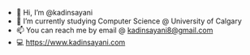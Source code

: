 - 👋 Hi, I’m @kadinsayani
- 🌱 I’m currently studying Computer Science @ University of Calgary
- 📫 You can reach me by email @ kadinsayani8@gmail.com
- 💻 https://www.kadinsayani.com

<!---
kadinsayani/kadinsayani is a ✨ special ✨ repository because its `README.md` (this file) appears on your GitHub profile.
You can click the Preview link to take a look at your changes.
--->
